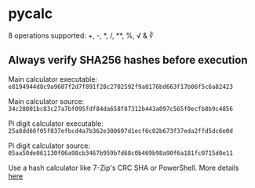 # pycalc

8 operations supported: +, -, *, /, **, %, √ & ∛

## Always verify SHA256 hashes before execution

Main calculator executable: `e8194944d8c9a9607f2d7f891f28c2702592f9a0176bd663f17b06f5c6a82423`

Main calculator source: `34c28001bc83c27a7bf095fdf84da658f87312b443a097c565f0ecfb8b9c4856`

Pi digit calculator executable: `25a8dd66f05f837efbcd4a7b362e300697d1ecf6c02b673f37eda2ffd5dc6e0d`

Pi digit calculator source: `05aa50de061130f06a98cb3467b959b7d68c0b469b98a90f6a181fc0715d0e11`

Use a hash calculator like 7-Zip's CRC SHA or PowerShell. More details [here](https://learn.microsoft.com/en-us/powershell/module/microsoft.powershell.utility/get-filehash?view=powershell-7.3)

